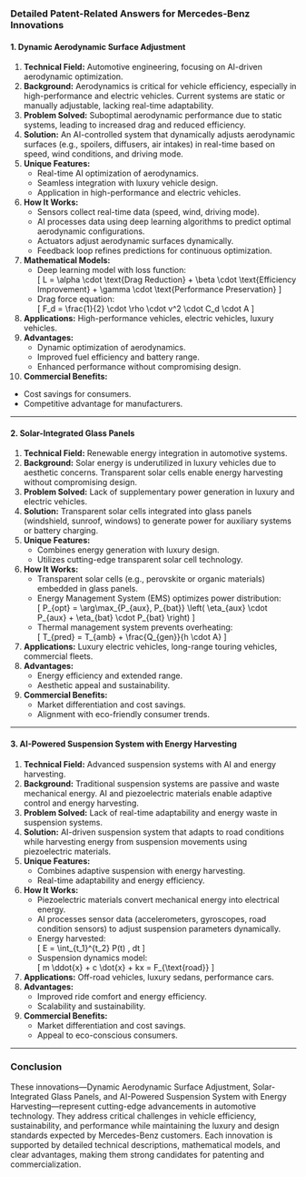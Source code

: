 ### **Detailed Patent-Related Answers for Mercedes-Benz Innovations**  

#### **1. Dynamic Aerodynamic Surface Adjustment**  
1. **Technical Field:** Automotive engineering, focusing on AI-driven aerodynamic optimization.  
2. **Background:** Aerodynamics is critical for vehicle efficiency, especially in high-performance and electric vehicles. Current systems are static or manually adjustable, lacking real-time adaptability.  
3. **Problem Solved:** Suboptimal aerodynamic performance due to static systems, leading to increased drag and reduced efficiency.  
4. **Solution:** An AI-controlled system that dynamically adjusts aerodynamic surfaces (e.g., spoilers, diffusers, air intakes) in real-time based on speed, wind conditions, and driving mode.  
5. **Unique Features:**  
   - Real-time AI optimization of aerodynamics.  
   - Seamless integration with luxury vehicle design.  
   - Application in high-performance and electric vehicles.  
6. **How It Works:**  
   - Sensors collect real-time data (speed, wind, driving mode).  
   - AI processes data using deep learning algorithms to predict optimal aerodynamic configurations.  
   - Actuators adjust aerodynamic surfaces dynamically.  
   - Feedback loop refines predictions for continuous optimization.  
7. **Mathematical Models:**  
   - Deep learning model with loss function:  
     \[
     L = \alpha \cdot \text{Drag Reduction} + \beta \cdot \text{Efficiency Improvement} + \gamma \cdot \text{Performance Preservation}
     \]  
   - Drag force equation:  
     \[
     F_d = \frac{1}{2} \cdot \rho \cdot v^2 \cdot C_d \cdot A
     \]  
8. **Applications:** High-performance vehicles, electric vehicles, luxury vehicles.  
9. **Advantages:**  
   - Dynamic optimization of aerodynamics.  
   - Improved fuel efficiency and battery range.  
   - Enhanced performance without compromising design.  
10. **Commercial Benefits:**  
   - Cost savings for consumers.  
   - Competitive advantage for manufacturers.  

---

#### **2. Solar-Integrated Glass Panels**  
1. **Technical Field:** Renewable energy integration in automotive systems.  
2. **Background:** Solar energy is underutilized in luxury vehicles due to aesthetic concerns. Transparent solar cells enable energy harvesting without compromising design.  
3. **Problem Solved:** Lack of supplementary power generation in luxury and electric vehicles.  
4. **Solution:** Transparent solar cells integrated into glass panels (windshield, sunroof, windows) to generate power for auxiliary systems or battery charging.  
5. **Unique Features:**  
   - Combines energy generation with luxury design.  
   - Utilizes cutting-edge transparent solar cell technology.  
6. **How It Works:**  
   - Transparent solar cells (e.g., perovskite or organic materials) embedded in glass panels.  
   - Energy Management System (EMS) optimizes power distribution:  
     \[
     P_{opt} = \arg\max_{P_{aux}, P_{bat}} \left( \eta_{aux} \cdot P_{aux} + \eta_{bat} \cdot P_{bat} \right)
     \]  
   - Thermal management system prevents overheating:  
     \[
     T_{pred} = T_{amb} + \frac{Q_{gen}}{h \cdot A}
     \]  
7. **Applications:** Luxury electric vehicles, long-range touring vehicles, commercial fleets.  
8. **Advantages:**  
   - Energy efficiency and extended range.  
   - Aesthetic appeal and sustainability.  
9. **Commercial Benefits:**  
   - Market differentiation and cost savings.  
   - Alignment with eco-friendly consumer trends.  

---

#### **3. AI-Powered Suspension System with Energy Harvesting**  
1. **Technical Field:** Advanced suspension systems with AI and energy harvesting.  
2. **Background:** Traditional suspension systems are passive and waste mechanical energy. AI and piezoelectric materials enable adaptive control and energy harvesting.  
3. **Problem Solved:** Lack of real-time adaptability and energy waste in suspension systems.  
4. **Solution:** AI-driven suspension system that adapts to road conditions while harvesting energy from suspension movements using piezoelectric materials.  
5. **Unique Features:**  
   - Combines adaptive suspension with energy harvesting.  
   - Real-time adaptability and energy efficiency.  
6. **How It Works:**  
   - Piezoelectric materials convert mechanical energy into electrical energy.  
   - AI processes sensor data (accelerometers, gyroscopes, road condition sensors) to adjust suspension parameters dynamically.  
   - Energy harvested:  
     \[
     E = \int_{t_1}^{t_2} P(t) \, dt
     \]  
   - Suspension dynamics model:  
     \[
     m \ddot{x} + c \dot{x} + kx = F_{\text{road}}
     \]  
7. **Applications:** Off-road vehicles, luxury sedans, performance cars.  
8. **Advantages:**  
   - Improved ride comfort and energy efficiency.  
   - Scalability and sustainability.  
9. **Commercial Benefits:**  
   - Market differentiation and cost savings.  
   - Appeal to eco-conscious consumers.  

---

### **Conclusion**  
These innovations—Dynamic Aerodynamic Surface Adjustment, Solar-Integrated Glass Panels, and AI-Powered Suspension System with Energy Harvesting—represent cutting-edge advancements in automotive technology. They address critical challenges in vehicle efficiency, sustainability, and performance while maintaining the luxury and design standards expected by Mercedes-Benz customers. Each innovation is supported by detailed technical descriptions, mathematical models, and clear advantages, making them strong candidates for patenting and commercialization.